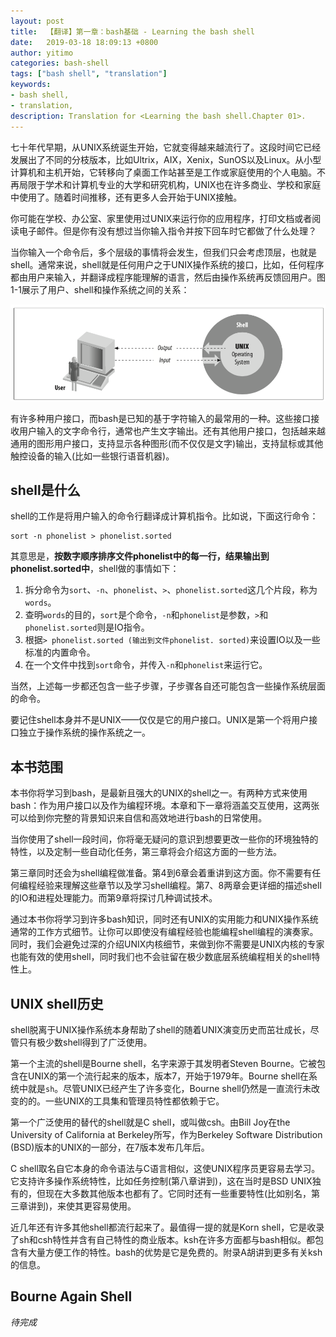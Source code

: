 ```yaml
---
layout: post
title:  【翻译】第一章：bash基础 - Learning the bash shell
date:   2019-03-18 18:09:13 +0800
author: yitimo
categories: bash-shell
tags: ["bash shell", "translation"]
keywords:
- bash shell,
- translation,
description: Translation for <Learning the bash shell.Chapter 01>.
---
```


七十年代早期，从UNIX系统诞生开始，它就变得越来越流行了。这段时间它已经发展出了不同的分枝版本，比如Ultrix，AIX，Xenix，SunOS以及Linux。从小型计算机和主机开始，它转移向了桌面工作站甚至是工作或家庭使用的个人电脑。不再局限于学术和计算机专业的大学和研究机构，UNIX也在许多商业、学校和家庭中使用了。随着时间推移，还有更多人会开始于UNIX接触。

你可能在学校、办公室、家里使用过UNIX来运行你的应用程序，打印文档或者阅读电子邮件。但是你有没有想过当你输入指令并按下回车时它都做了什么处理？

当你输入一个命令后，多个层级的事情将会发生，但我们只会考虑顶层，也就是shell。通常来说，shell就是任何用户之于UNIX操作系统的接口，比如，任何程序都由用户来输入，并翻译成程序能理解的语言，然后由操作系统再反馈回用户。图1-1展示了用户、shell和操作系统之间的关系：

![Figure 1-1. The shell is a layer around the UNIX operating system](/assets/images/201903/ch01-01.png)

有许多种用户接口，而bash是已知的基于字符输入的最常用的一种。这些接口接收用户输入的文字命令行，通常也产生文字输出。还有其他用户接口，包括越来越通用的图形用户接口，支持显示各种图形(而不仅仅是文字)输出，支持鼠标或其他触控设备的输入(比如一些银行语音机器)。

## shell是什么

shell的工作是将用户输入的命令行翻译成计算机指令。比如说，下面这行命令：

``` shell
sort -n phonelist > phonelist.sorted
```

其意思是，**按数字顺序排序文件phonelist中的每一行，结果输出到phonelist.sorted中**，shell做的事情如下：

1. 拆分命令为``sort``、``-n``、``phonelist``、``>``、``phonelist.sorted``这几个片段，称为``words``。
2. 查明``words``的目的，``sort``是个命令，``-n``和``phonelist``是参数，``>``和``phonelist.sorted``则是IO指令。
3. 根据``> phonelist.sorted (输出到文件phonelist. sorted)``来设置IO以及一些标准的内置命令。
4. 在一个文件中找到``sort``命令，并传入``-n``和``phonelist``来运行它。

当然，上述每一步都还包含一些子步骤，子步骤各自还可能包含一些操作系统层面的命令。

要记住shell本身并不是UNIX——仅仅是它的用户接口。UNIX是第一个将用户接口独立于操作系统的操作系统之一。

## 本书范围

本书你将学习到bash，是最新且强大的UNIX的shell之一。有两种方式来使用bash：作为用户接口以及作为编程环境。本章和下一章将涵盖交互使用，这两张可以给到你完整的背景知识来自信和高效地进行bash的日常使用。

当你使用了shell一段时间，你将毫无疑问的意识到想要更改一些你的环境独特的特性，以及定制一些自动化任务，第三章将会介绍这方面的一些方法。

第三章同时还会为shell编程做准备。第4到6章会着重讲到这方面。你不需要有任何编程经验来理解这些章节以及学习shell编程。第7、8两章会更详细的描述shell的IO和进程处理能力。而第9章将探讨几种调试技术。

通过本书你将学习到许多bash知识，同时还有UNIX的实用能力和UNIX操作系统通常的工作方式细节。让你可以即使没有编程经验也能编程shell编程的演奏家。同时，我们会避免过深的介绍UNIX内核细节，来做到你不需要是UNIX内核的专家也能有效的使用shell，同时我们也不会驻留在极少数底层系统编程相关的shell特性上。

## UNIX shell历史

shell脱离于UNIX操作系统本身帮助了shell的随着UNIX演变历史而茁壮成长，尽管只有极少数shell得到了广泛使用。

第一个主流的shell是Bourne shell，名字来源于其发明者Steven Bourne。它被包含在UNIX的第一个流行起来的版本，版本7，开始于1979年。Bourne shell在系统中就是``sh``。尽管UNIX已经产生了许多变化，Bourne shell仍然是一直流行未改变的的。一些UNIX的工具集和管理员特性都依赖于它。

第一个广泛使用的替代的shell就是C shell，或叫做csh。由Bill Joy在the University of California at Berkeley所写，作为Berkeley Software Distribution (BSD)版本的UNIX的一部分，在7版本发布几年后。

C shell取名自它本身的命令语法与C语言相似，这使UNIX程序员更容易去学习。它支持许多操作系统特性，比如任务控制(第八章讲到)，这在当时是BSD UNIX独有的，但现在大多数其他版本也都有了。它同时还有一些重要特性(比如别名，第三章讲到)，来使其更容易使用。

近几年还有许多其他shell都流行起来了。最值得一提的就是Korn shell，它是收录了sh和csh特性并含有自己特性的商业版本。ksh在许多方面都与bash相似。都包含有大量方便工作的特性。bash的优势是它是免费的。附录A胡讲到更多有关ksh的信息。

## Bourne Again Shell

*待完成*

